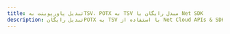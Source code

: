 ---title: تبدیل پاورپوینت بهTSV، POTX به TSV مبدل رایگان یا Net SDKdescription: تبدیل رایگانPOTX به TSV با استفاده از Net Cloud APIs & SDK. همچنین اسناد Microsoft PowerPoint را در Cloud ایجاد، ویرایش و رندر کنید.---